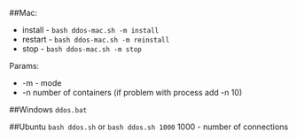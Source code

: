 ##Mac:
* install - `bash ddos-mac.sh -m install`
* restart - `bash ddos-mac.sh -m reinstall`
* stop - `bash ddos-mac.sh -m stop`

Params:
* -m - mode
* -n number of containers (if problem with process add -n 10)

##Windows
`ddos.bat`

##Ubuntu
`bash ddos.sh` or `bash ddos.sh 1000`
1000 - number of connections
